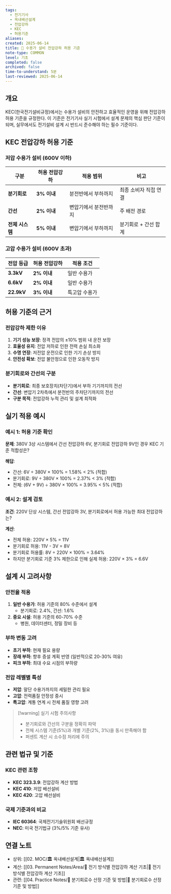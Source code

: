 ```yaml
---
tags:
  - 전기기사
  - 옥내배선설계
  - 전압강하
  - KEC
  - 허용기준
aliases: 
created: 2025-06-14
title: 📝 수용가 설비 전압강하 허용 기준
note-type: COMMON
level: 기초
completed: false
archived: false
time-to-understand: 5분
last-reviewed: 2025-06-14
---
```


## 개요
KEC(한국전기설비규정)에서는 수용가 설비의 안전하고 효율적인 운영을 위해 전압강하 허용 기준을 규정한다. 이 기준은 전기기사 실기 시험에서 설계 문제의 핵심 판단 기준이 되며, 실무에서도 전기설비 설계 시 반드시 준수해야 하는 필수 기준이다.

## KEC 전압강하 허용 기준

### 저압 수용가 설비 (600V 이하)

| 구분 | 허용 전압강하 | 적용 범위 | 비고 |
|------|-------------|----------|------|
| **분기회로** | **3% 이내** | 분전반에서 부하까지 | 최종 소비자 직접 연결 |
| **간선** | **2% 이내** | 변압기에서 분전반까지 | 주 배전 경로 |
| **전체 시스템** | **5% 이내** | 변압기에서 부하까지 | 분기회로 + 간선 합계 |

### 고압 수용가 설비 (600V 초과)

| 전압 등급 | 허용 전압강하 | 적용 조건 |
|----------|-------------|----------|
| **3.3kV** | **2% 이내** | 일반 수용가 |
| **6.6kV** | **2% 이내** | 일반 수용가 |
| **22.9kV** | **3% 이내** | 특고압 수용가 |

## 허용 기준의 근거

### 전압강하 제한 이유
1. **기기 성능 보장**: 정격 전압의 ±10% 범위 내 운전 보장
2. **효율성 유지**: 전압 저하로 인한 전력 손실 최소화
3. **수명 연장**: 저전압 운전으로 인한 기기 손상 방지
4. **안전성 확보**: 전압 불안정으로 인한 오동작 방지

### 분기회로와 간선의 구분
- **분기회로**: 최종 보호장치(차단기)에서 부하 기기까지의 전선
- **간선**: 변압기 2차측에서 분전반의 주차단기까지의 전선
- **구분 목적**: 전압강하 누적 관리 및 설계 최적화

## 실기 적용 예시

### 예시 1: 허용 기준 확인
**문제**: 380V 3상 시스템에서 간선 전압강하 6V, 분기회로 전압강하 9V인 경우 KEC 기준 적합성은?

**해답**:
- 간선: 6V ÷ 380V × 100% = 1.58% < 2% (적합)
- 분기회로: 9V ÷ 380V × 100% = 2.37% < 3% (적합)
- 전체: (6V + 9V) ÷ 380V × 100% = 3.95% < 5% (적합)

### 예시 2: 설계 검토
**조건**: 220V 단상 시스템, 간선 전압강하 3V, 분기회로에서 허용 가능한 최대 전압강하는?

**계산**:
- 전체 허용: 220V × 5% = 11V
- 분기회로 허용: 11V - 3V = 8V
- 분기회로 허용률: 8V ÷ 220V × 100% = 3.64%
- 하지만 분기회로 기준 3% 제한으로 인해 실제 허용: 220V × 3% = 6.6V

## 설계 시 고려사항

### 안전율 적용
1. **일반 수용가**: 허용 기준의 80% 수준에서 설계
   - 분기회로: 2.4%, 간선: 1.6%
2. **중요 시설**: 허용 기준의 60-70% 수준
   - 병원, 데이터센터, 정밀 장비 등

### 부하 변동 고려
- **초기 부하**: 현재 필요 용량
- **장래 부하**: 향후 증설 계획 반영 (일반적으로 20-30% 여유)
- **피크 부하**: 최대 수요 시점의 부하량

### 전압 레벨별 특성
- **저압**: 말단 수용가까지의 세밀한 관리 필요
- **고압**: 전력품질 안정성 중시
- **특고압**: 계통 연계 시 전체 품질 영향 고려

> [!warning] 실기 시험 주의사항
> - 분기회로와 간선의 구분을 정확히 파악
> - 전체 시스템 기준(5%)과 개별 기준(2%, 3%)을 동시 만족해야 함
> - 퍼센트 계산 시 소수점 처리에 주의

## 관련 법규 및 기준

### KEC 관련 조항
- **KEC 323.3.9**: 전압강하 계산 방법
- **KEC 410**: 저압 배선설비
- **KEC 420**: 고압 배선설비

### 국제 기준과의 비교
- **IEC 60364**: 국제전기기술위원회 배선규정
- **NEC**: 미국 전기법규 (3%/5% 기준 유사)

## 연결 노트
- 상위: [[02. MOC/🏛️ 옥내배선설계|🏛️ 옥내배선설계]]
- 계산: [[03. Permanent Notes/Area/📝 전기 방식별 전압강하 계산 기초|📝 전기 방식별 전압강하 계산 기초]]
- 관련: [[04. Practice Notes/📝 분기회로수 산정 기준 및 방법|📝 분기회로수 산정 기준 및 방법]] 